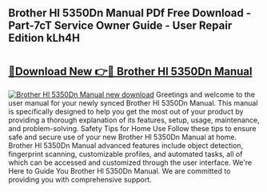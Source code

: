 ## Brother Hl 5350Dn Manual PDf Free Download - Part-7cT Service Owner Guide - User Repair Edition kLh4H

# <h2><a href="http://cf22399.oget.top/?id=Brother+Hl+5350Dn+Manual">🔗Download New 👉🔴 Brother Hl 5350Dn Manual</a></h2>

[![Brother Hl 5350Dn Manual new download](https://i.imgur.com/5g1atiW.png)](http://cf22399.oget.top/?id=Brother+Hl+5350Dn+Manual)
Greetings and welcome to the user manual for your newly synced Brother Hl 5350Dn Manual. This manual is specifically designed to help you get the most out of your product by providing a thorough explanation of its features, setup, usage, maintenance, and problem-solving. Safety Tips for Home Use Follow these tips to ensure safe and secure use of your new Brother Hl 5350Dn Manual at home. Brother Hl 5350Dn Manual advanced features include object detection, fingerprint scanning, customizable profiles, and automated tasks, all of which can be accessed and customized through the user interface. We're Here to Guide You Brother Hl 5350Dn Manual. We are committed to providing you with comprehensive support.
